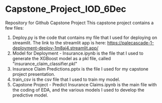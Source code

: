 # Capstone_Project_IOD_6Dec
Repository for Github Capstone Project
This capstone project contains a few files:
1. Deploy.py is the code that contains my file that I used for deploying on streamlit. The link to the streamlit app is here: https://palecascade-1-deployment-deploy-1m8aj4.streamlit.app/
2. Model for Deployment - Insurance.ipynb is the file that I used to generate the XGBoost model as a pkl file, called "insurance_claim_classifier.pkl"
3. Insurance Claim Predictions.pptx is the file I used for my capstone project presentation.
4. train_csv is the csv file that I used to train my model.
5. Capstone Project - Predict Insurance Claims.ipynb is the main file with the coding of EDA, and the various models I used to develop the predictive model.
